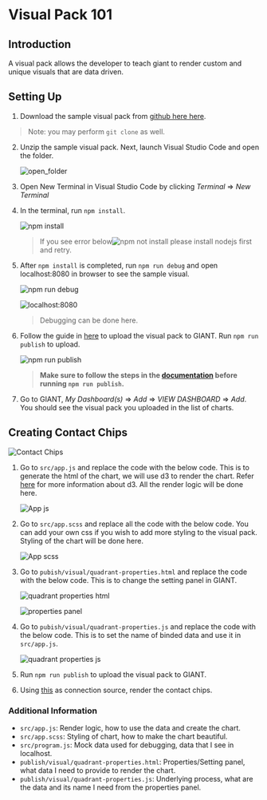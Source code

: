 # Visual Pack 101

## Introduction
A visual pack allows the developer to teach giant to render custom and unique visuals that are data driven.

## Setting Up
1. Download the sample visual pack from [github here here](https://github.com/fx-giant/visual-pack-nodejs-sample).
> Note: you may perform `git clone` as well.

2. Unzip the sample visual pack. Next, launch Visual Studio Code and open the folder.
    
    ![open_folder](./images/open_folder.png)
    
3. Open New Terminal in Visual Studio Code by clicking *Terminal* => *New Terminal*
4. In the terminal, run `npm install`.

    ![npm install](./images/npm-install.PNG)

    > If you see error below![npm not install](./images/npm-not-installed.png) please install nodejs first and retry.


5. After `npm install` is completed, run `npm run debug` and open localhost:8080 in browser to see the sample visual.

    ![npm run debug](./images/npm-run-debug.PNG)

    ![localhost:8080](./images/localhost.PNG)
    > Debugging can be done here.
6. Follow the guide in [here](https://github.com/fx-giant/visual-pack-nodejs-sample) to upload the visual pack to GIANT. Run `npm run publish` to upload. 

    ![npm run publish](./images/npm-run-publish.PNG)
    > **Make sure to follow the steps in the [documentation](https://github.com/fx-giant/visual-pack-nodejs-sample) before running `npm run publish`.**
7. Go to GIANT, *My Dashboard(s)* => *Add* => *VIEW DASHBOARD* => *Add*. You should see the visual pack you uploaded in the list of charts.

## Creating Contact Chips

![Contact Chips](./images/contact-chips.PNG)

1. Go to `src/app.js` and replace the code with the below code. This is to generate the html of the chart, we will use d3 to render the chart. Refer [here](https://d3js.org/) for more information about d3. All the render logic will be done here.

    ![App js](./images/contact-chips-d3.PNG)

2. Go to `src/app.scss` and replace all the code with the below code. You can add your own css if you wish to add more styling to the visual pack. Styling of the chart will be done here.

    ![App scss](./images/css.PNG)

3. Go to `pubish/visual/quadrant-properties.html` and replace the code with the below code. This is to change the setting panel in GIANT.

    ![quadrant properties html](./images/quadrant-properties-html.PNG)
    
    ![properties panel](./images/properties-panel.PNG)
    
4. Go to `pubish/visual/quadrant-properties.js` and replace the code with the below code. This is to set the name of binded data and use it in `src/app.js`.

    ![quadrant properties js](./images/quadrant-properties-js.PNG)

5. Run `npm run publish` to upload the visual pack to GIANT.
6. Using [this](./visual-pack-101.csv) as connection source, render the contact chips.

### Additional Information
- `src/app.js`: Render logic, how to use the data and create the chart.
- `src/app.scss`: Styling of chart, how to make the chart beautiful.
- `src/program.js`: Mock data used for debugging, data that I see in localhost.
- `publish/visual/quadrant-properties.html`: Properties/Setting panel, what data I need to provide to render the chart.
- `publish/visual/quadrant-properties.js`: Underlying process, what are the data and its name I need from the properties panel.